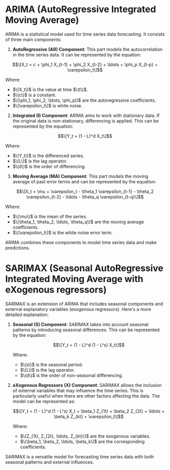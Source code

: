 # ARIMA (AutoRegressive Integrated Moving Average)

ARIMA is a statistical model used for time series data forecasting. It consists of three main components:

1. **AutoRegressive (AR) Component**: This part models the autocorrelation in the time series data. It can be represented by the equation:

$$\[X_t = c + \phi_1 X_{t-1} + \phi_2 X_{t-2} + \ldots + \phi_p X_{t-p} + \varepsilon_t\]$$

   Where:
   - $\(X_t\)$ is the value at time $\(t\)$.
   - $\(c\)$ is a constant.
   - $\(\phi_1, \phi_2, \ldots, \phi_p\)$ are the autoregressive coefficients.
   - $\(\varepsilon_t\)$ is white noise.

2. **Integrated (I) Component**: ARIMA aims to work with stationary data. If the original data is non-stationary, differencing is applied. This can be represented by the equation:

$$\[Y_t = (1 - L)^d X_t\]$$

   Where:
   - $\(Y_t\)$ is the differenced series.
   - $\(L\)$ is the lag operator.
   - $\(d\)$ is the order of differencing.

3. **Moving Average (MA) Component**: This part models the moving average of past error terms and can be represented by the equation:

$$\[X_t = \mu + \varepsilon_t - \theta_1 \varepsilon_{t-1} - \theta_2 \varepsilon_{t-2} - \ldots - \theta_q \varepsilon_{t-q}\]$$

   Where:
   - $\(\mu\)$ is the mean of the series.
   - $\(\theta_1, \theta_2, \ldots, \theta_q\)$ are the moving average coefficients.
   - $\(\varepsilon_t\)$ is the white noise error term.

ARIMA combines these components to model time series data and make predictions.

# SARIMAX (Seasonal AutoRegressive Integrated Moving Average with eXogenous regressors)

SARIMAX is an extension of ARIMA that includes seasonal components and external explanatory variables (exogenous regressors). Here's a more detailed explanation:

1. **Seasonal (S) Component**: SARIMAX takes into account seasonal patterns by introducing seasonal differences. This can be represented by the equation:

   $$\[Y_t = (1 - L)^d (1 - L^s) X_t\]$$

   Where:
   - $\(s\)$ is the seasonal period.
   - $\(L\)$ is the lag operator.
   - $\(d\)$ is the order of non-seasonal differencing.

2. **eXogenous Regressors (X) Component**: SARIMAX allows the inclusion of external variables that may influence the time series. This is particularly useful when there are other factors affecting the data. The model can be represented as:

   $$\[Y_t = (1 - L)^d (1 - L^s) X_t + \beta_1 Z_{1t} + \beta_2 Z_{2t} + \ldots + \beta_k Z_{kt} + \varepsilon_t\]$$

   Where:
   - $\(Z_{1t}, Z_{2t}, \ldots, Z_{kt}\)$ are the exogenous variables.
   - $\(\beta_1, \beta_2, \ldots, \beta_k\)$ are the corresponding coefficients.

SARIMAX is a versatile model for forecasting time series data with both seasonal patterns and external influences.
